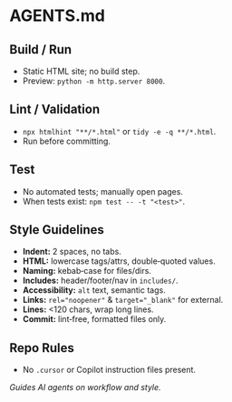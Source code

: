 # AGENTS.md

## Build / Run
- Static HTML site; no build step.
- Preview: `python -m http.server 8000`.

## Lint / Validation
- `npx htmlhint "**/*.html"` or `tidy -e -q **/*.html`.
- Run before committing.

## Test
- No automated tests; manually open pages.
- When tests exist: `npm test -- -t "<test>"`.

## Style Guidelines
- **Indent:** 2 spaces, no tabs.
- **HTML:** lowercase tags/attrs, double‑quoted values.
- **Naming:** kebab‑case for files/dirs.
- **Includes:** header/footer/nav in `includes/`.
- **Accessibility:** `alt` text, semantic tags.
- **Links:** `rel="noopener"` & `target="_blank"` for external.
- **Lines:** <120 chars, wrap long lines.
- **Commit:** lint‑free, formatted files only.

## Repo Rules
- No `.cursor` or Copilot instruction files present.

*Guides AI agents on workflow and style.*